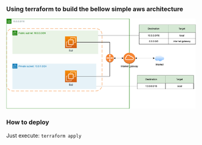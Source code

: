### Using terraform to build the bellow simple aws architecture
![Architecture](docs/vpc-ec2-sample.png)

### How to deploy 
Just execute: `terraform apply`